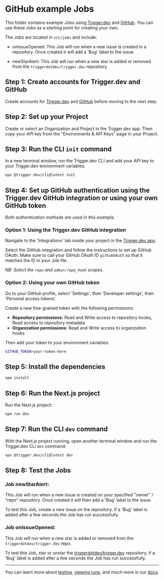 # GitHub example Jobs

This folder contains example Jobs using [Trigger.dev](https://trigger.dev) and [GitHub](https://GitHub.com). You can use these Jobs as a starting point for creating your own.

The Jobs are located in `src/jobs` and include:

- onIssueOpened: This Job will run when a new issue is created in a repository. Once created it will add a 'Bug' label to the issue.

- newStarAlert: This Job will run when a new star is added or removed from the `triggerdotdev/trigger.dev` repository

## **Step 1:** Create accounts for Trigger.dev and GitHub

Create accounts for [Trigger.dev](https://trigger.dev) and [GitHub](https://GitHub.com) before moving to the next step.

## **Step 2:** Set up your Project

Create or select an Organization and Project in the Trigger.dev app. Then copy your API key from the "Environments & API Keys" page in your Project.

## **Step 3:** Run the CLI `init` command

In a new terminal window, run the Trigger.dev CLI and add your API key to your Trigger.dev environment variables:

```bash
npx @trigger.dev/cli@latest init
```

## **Step 4:** Set up GitHub authentication using the Trigger.dev GitHub integration or using your own GitHub token

_Both authentication methods are used in this example._

### **Option 1:** Using the Trigger.dev GitHub integration

Navigate to the 'Integrations' tab inside your project in the [Trigger.dev app](https://trigger.dev).

Select the GitHub integration and follow the instructions to set up GitHub OAuth. Make sure to call your GitHub OAuth ID `githubOAuth` so that it matches the ID in your Job file.

_NB: Select the `repo` and `admin:repo_hook` scopes._

### **Option 2:** Using your own GitHub token

Go to your GitHub profile, select 'Settings', then 'Developer settings', then 'Personal access tokens'.

Create a new fine-grained token with the following permissions:

- **Repository permissions:** Read and Write access to repository hooks, Read access to repository metadata
- **Organization permissions:** Read and Write access to organization hooks

Then add your token to your environment variables:

```bash
GITHUB_TOKEN=your-token-here
```

## **Step 5:** Install the dependencies

```bash
npm install
```

## **Step 6:** Run the Next.js project

Run the Next.js project:

```bash
npm run dev
```

## **Step 7:** Run the CLI `dev` command

With the Next.js project running, open another terminal window and run the Trigger.dev CLI `dev` command:

```bash
npx @trigger.dev/cli@latest dev
```

## **Step 8:** Test the Jobs

### **Job newStarAlert:**

This Job will run when a new issue is created on your specified "owner" / "repo" repository. Once created it will then add a 'Bug' label to the issue.

To test this Job, create a new issue on the repository. If a 'Bug' label is added after a few seconds the Job has run successfully.

### **Job onIssueOpened:**

This Job will run when a new star is added or removed from the `triggerdotdev/trigger.dev` repo.

To test this Job, star or unstar the [triggerdotdev/trigger.dev](https://github.com/triggerdotdev/trigger.dev) repository, if a 'Bug' label is added after a few seconds the Job has run successfully.

---

You can learn more about [testing](https://trigger.dev/docs/documentation/guides/testing-jobs), [viewing runs](https://trigger.dev/docs/documentation/guides/viewing-runs), and much more in our [docs](https://trigger.dev/docs).
